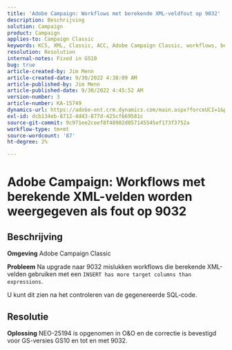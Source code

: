 ```yaml
---
title: 'Adobe Campaign: Workflows met berekende XML-veldfout op 9032'
description: Beschrijving
solution: Campaign
product: Campaign
applies-to: Campaign Classic
keywords: KCS, XML, Classic, ACC, Adobe Campaign Classic, workflows, berekende XML-velden, fout, 9032
resolution: Resolution
internal-notes: Fixed in GS10
bug: true
article-created-by: Jim Menn
article-created-date: 9/30/2022 4:38:09 AM
article-published-by: Jim Menn
article-published-date: 9/30/2022 4:45:52 AM
version-number: 3
article-number: KA-15749
dynamics-url: https://adobe-ent.crm.dynamics.com/main.aspx?forceUCI=1&pagetype=entityrecord&etn=knowledgearticle&id=26d44eae-7940-ed11-9db1-0022480866ad
exl-id: dcb134eb-8712-4d43-877d-425cf669581c
source-git-commit: 9c971ee2ceef8f48902d857145545ef173f3752a
workflow-type: tm+mt
source-wordcount: '87'
ht-degree: 2%

---
```


# Adobe Campaign: Workflows met berekende XML-velden worden weergegeven als fout op 9032

## Beschrijving


<b>Omgeving</b>
Adobe Campaign Classic

<b>Probleem</b>
Na upgrade naar 9032 mislukken workflows die berekende XML-velden gebruiken met een `INSERT has more target columns than expressions`.

U kunt dit zien na het controleren van de gegenereerde SQL-code.




## Resolutie


<b>Oplossing</b>
NEO-25194 is opgenomen in O&amp;O en de correctie is bevestigd voor GS-versies GS10 en tot en met 9032.
